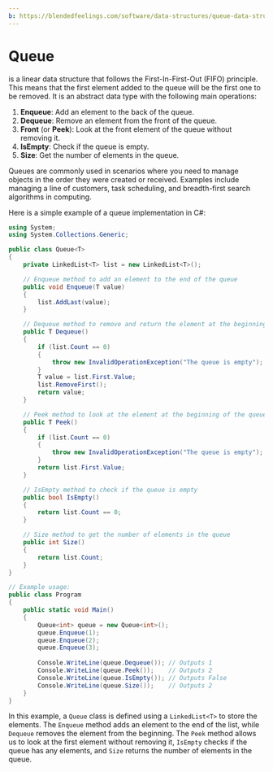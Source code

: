 ```yaml
---
b: https://blendedfeelings.com/software/data-structures/queue-data-structure.md
---
```


# Queue 
is a linear data structure that follows the First-In-First-Out (FIFO) principle. This means that the first element added to the queue will be the first one to be removed. It is an abstract data type with the following main operations:

1. **Enqueue**: Add an element to the back of the queue.
2. **Dequeue**: Remove an element from the front of the queue.
3. **Front** (or **Peek**): Look at the front element of the queue without removing it.
4. **IsEmpty**: Check if the queue is empty.
5. **Size**: Get the number of elements in the queue.

Queues are commonly used in scenarios where you need to manage objects in the order they were created or received. Examples include managing a line of customers, task scheduling, and breadth-first search algorithms in computing.

Here is a simple example of a queue implementation in C#:

```csharp
using System;
using System.Collections.Generic;

public class Queue<T>
{
    private LinkedList<T> list = new LinkedList<T>();

    // Enqueue method to add an element to the end of the queue
    public void Enqueue(T value)
    {
        list.AddLast(value);
    }

    // Dequeue method to remove and return the element at the beginning of the queue
    public T Dequeue()
    {
        if (list.Count == 0)
        {
            throw new InvalidOperationException("The queue is empty");
        }
        T value = list.First.Value;
        list.RemoveFirst();
        return value;
    }

    // Peek method to look at the element at the beginning of the queue without removing it
    public T Peek()
    {
        if (list.Count == 0)
        {
            throw new InvalidOperationException("The queue is empty");
        }
        return list.First.Value;
    }

    // IsEmpty method to check if the queue is empty
    public bool IsEmpty()
    {
        return list.Count == 0;
    }

    // Size method to get the number of elements in the queue
    public int Size()
    {
        return list.Count;
    }
}

// Example usage:
public class Program
{
    public static void Main()
    {
        Queue<int> queue = new Queue<int>();
        queue.Enqueue(1);
        queue.Enqueue(2);
        queue.Enqueue(3);
        
        Console.WriteLine(queue.Dequeue()); // Outputs 1
        Console.WriteLine(queue.Peek());    // Outputs 2
        Console.WriteLine(queue.IsEmpty()); // Outputs False
        Console.WriteLine(queue.Size());    // Outputs 2
    }
}
```

In this example, a `Queue` class is defined using a `LinkedList<T>` to store the elements. The `Enqueue` method adds an element to the end of the list, while `Dequeue` removes the element from the beginning. The `Peek` method allows us to look at the first element without removing it, `IsEmpty` checks if the queue has any elements, and `Size` returns the number of elements in the queue.